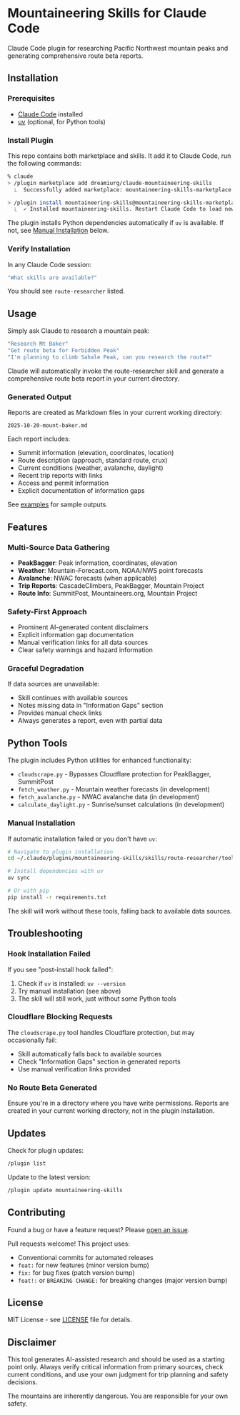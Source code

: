 # Mountaineering Skills for Claude Code

Claude Code plugin for researching Pacific Northwest mountain peaks and generating comprehensive route beta reports.

## Installation

### Prerequisites

- [Claude Code](https://docs.claude.com/claude-code) installed
- [uv](https://docs.astral.sh/uv/) (optional, for Python tools)

### Install Plugin

This repo contains both marketplace and skills. It add it to Claude Code, run the following commands:

```bash
% claude
> /plugin marketplace add dreamiurg/claude-mountaineering-skills
  ⎿  Successfully added marketplace: mountaineering-skills-marketplace

> /plugin install mountaineering-skills@mountaineering-skills-marketplace
  ⎿  ✓ Installed mountaineering-skills. Restart Claude Code to load new plugins.
```

The plugin installs Python dependencies automatically if `uv` is available. If not, see [Manual Installation](#manual-installation) below.

### Verify Installation

In any Claude Code session:

```bash
"What skills are available?"
```

You should see `route-researcher` listed.

## Usage

Simply ask Claude to research a mountain peak:

```bash
"Research Mt Baker"
"Get route beta for Forbidden Peak"
"I'm planning to climb Sahale Peak, can you research the route?"
```

Claude will automatically invoke the route-researcher skill and generate a comprehensive route beta report in your current directory.

### Generated Output

Reports are created as Markdown files in your current working directory:

```
2025-10-20-mount-baker.md
```

Each report includes:
- Summit information (elevation, coordinates, location)
- Route description (approach, standard route, crux)
- Current conditions (weather, avalanche, daylight)
- Recent trip reports with links
- Access and permit information
- Explicit documentation of information gaps

See [examples](skills/route-researcher/examples/) for sample outputs.

## Features

### Multi-Source Data Gathering

- **PeakBagger**: Peak information, coordinates, elevation
- **Weather**: Mountain-Forecast.com, NOAA/NWS point forecasts
- **Avalanche**: NWAC forecasts (when applicable)
- **Trip Reports**: CascadeClimbers, PeakBagger, Mountain Project
- **Route Info**: SummitPost, Mountaineers.org, Mountain Project

### Safety-First Approach

- Prominent AI-generated content disclaimers
- Explicit information gap documentation
- Manual verification links for all data sources
- Clear safety warnings and hazard information

### Graceful Degradation

If data sources are unavailable:
- Skill continues with available sources
- Notes missing data in "Information Gaps" section
- Provides manual check links
- Always generates a report, even with partial data

## Python Tools

The plugin includes Python utilities for enhanced functionality:

- `cloudscrape.py` - Bypasses Cloudflare protection for PeakBagger, SummitPost
- `fetch_weather.py` - Mountain weather forecasts (in development)
- `fetch_avalanche.py` - NWAC avalanche data (in development)
- `calculate_daylight.py` - Sunrise/sunset calculations (in development)

### Manual Installation

If automatic installation failed or you don't have `uv`:

```bash
# Navigate to plugin installation
cd ~/.claude/plugins/mountaineering-skills/skills/route-researcher/tools

# Install dependencies with uv
uv sync

# Or with pip
pip install -r requirements.txt
```

The skill will work without these tools, falling back to available data sources.

## Troubleshooting

### Hook Installation Failed

If you see "post-install hook failed":

1. Check if `uv` is installed: `uv --version`
2. Try manual installation (see above)
3. The skill will still work, just without some Python tools

### Cloudflare Blocking Requests

The `cloudscrape.py` tool handles Cloudflare protection, but may occasionally fail:

- Skill automatically falls back to available sources
- Check "Information Gaps" section in generated reports
- Use manual verification links provided

### No Route Beta Generated

Ensure you're in a directory where you have write permissions. Reports are created in your current working directory, not in the plugin installation.

## Updates

Check for plugin updates:

```bash
/plugin list
```

Update to the latest version:

```bash
/plugin update mountaineering-skills
```

## Contributing

Found a bug or have a feature request? Please [open an issue](https://github.com/dreamiurg/claude-mountaineering-skills/issues).

Pull requests welcome! This project uses:
- Conventional commits for automated releases
- `feat:` for new features (minor version bump)
- `fix:` for bug fixes (patch version bump)
- `feat!:` or `BREAKING CHANGE:` for breaking changes (major version bump)

## License

MIT License - see [LICENSE](LICENSE) file for details.

## Disclaimer

This tool generates AI-assisted research and should be used as a starting point only. Always verify critical information from primary sources, check current conditions, and use your own judgment for trip planning and safety decisions.

The mountains are inherently dangerous. You are responsible for your own safety.
